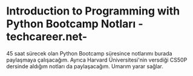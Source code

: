 # Introduction to Programming with Python Bootcamp Notları -techcareer.net-

45 saat sürecek olan Python Bootcamp süresince notlarımı burada paylaşmaya çalışacağım.
Ayrıca Harvard Üniversitesi'nin versdiği CS50P dersinde aldığım notları da paylaşacağım.
Umarım yarar sağlar.
